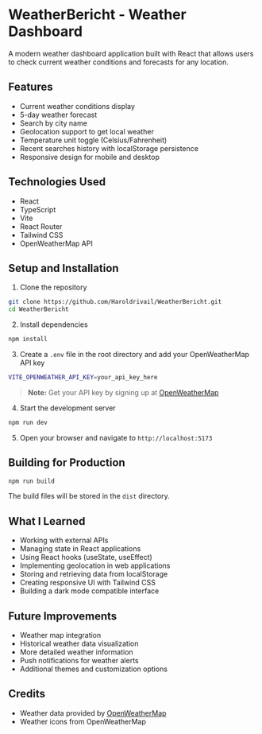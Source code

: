 # WeatherBericht - Weather Dashboard

A modern weather dashboard application built with React that allows users to check current weather conditions and forecasts for any location.

## Features

- Current weather conditions display
- 5-day weather forecast
- Search by city name
- Geolocation support to get local weather
- Temperature unit toggle (Celsius/Fahrenheit)
- Recent searches history with localStorage persistence
- Responsive design for mobile and desktop

## Technologies Used

- React
- TypeScript
- Vite
- React Router
- Tailwind CSS
- OpenWeatherMap API

## Setup and Installation

1. Clone the repository
```bash
git clone https://github.com/Haroldrivail/WeatherBericht.git
cd WeatherBericht
```

2. Install dependencies
```bash
npm install
```

3. Create a `.env` file in the root directory and add your OpenWeatherMap API key
```bash
VITE_OPENWEATHER_API_KEY=your_api_key_here
```

> **Note:** Get your API key by signing up at [OpenWeatherMap](https://home.openweathermap.org/users/sign_up)

4. Start the development server
```bash
npm run dev
```

5. Open your browser and navigate to `http://localhost:5173`

## Building for Production

```bash
npm run build
```

The build files will be stored in the `dist` directory.

## What I Learned

- Working with external APIs
- Managing state in React applications
- Using React hooks (useState, useEffect)
- Implementing geolocation in web applications
- Storing and retrieving data from localStorage
- Creating responsive UI with Tailwind CSS
- Building a dark mode compatible interface

## Future Improvements

- Weather map integration
- Historical weather data visualization
- More detailed weather information
- Push notifications for weather alerts
- Additional themes and customization options

## Credits

- Weather data provided by [OpenWeatherMap](https://openweathermap.org/api)
- Weather icons from OpenWeatherMap
